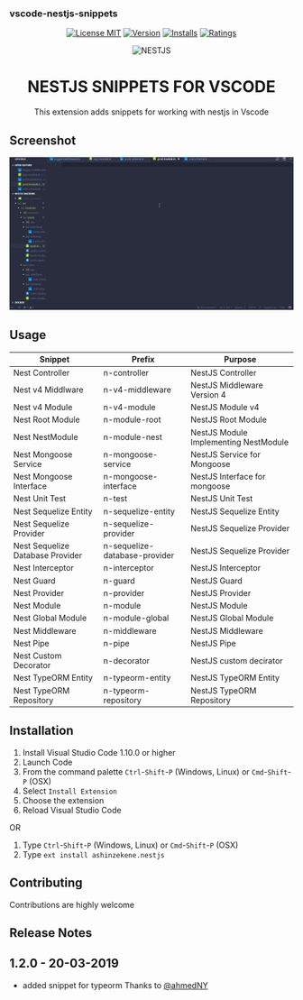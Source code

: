 ### vscode-nestjs-snippets

<p align="center">
<a title="License MIT" href="https://opensource.org/licenses/MIT"><img src="https://img.shields.io/badge/License-MIT-brightgreen.svg" alt="License MIT" /></a>
<a title="Version" href="https://marketplace.visualstudio.com/items?itemName=ashinzekene.nestjs"><img src="https://vsmarketplacebadge.apphb.com/version-short/ashinzekene.nestjs.svg" alt="Version" /></a>
<a title="Installs" href="https://marketplace.visualstudio.com/items?itemName=ashinzekene.nestjs"><img src="https://vsmarketplacebadge.apphb.com/installs/ashinzekene.nestjs.svg" alt="Installs" /></a>
<a title="Ratings" href="https://marketplace.visualstudio.com/items?itemName=ashinzekene.nestjs"><img src="https://vsmarketplacebadge.apphb.com/rating/ashinzekene.nestjs.svg" alt="Ratings" /></a>
</p>

<p align="center">
  <img src="https://github.com/ashinzekene/vscode-nestjs-snippets/blob/master/nestjs.jpg?raw=true" alt="NESTJS" />
  <h1 align="center">NESTJS SNIPPETS FOR VSCODE</h1>
  <p align="center">This extension adds snippets for working with nestjs in Vscode</p>
</p>

## Screenshot

![Usage](img.gif)

## Usage
Snippet                       |Prefix               | Purpose                                   |
----------------------------------------| ------------------------------| --------------------------------------------------------------| 
Nest Controller                         | n-controller                  | NestJS Controller                                             | 
Nest v4 Middlware                       | n-v4-middleware               | NestJS Middleware Version 4                                   | 
Nest v4 Module                          | n-v4-module                   | NestJS Module v4                                              | 
Nest Root Module                        | n-module-root                 | NestJS Root Module                                            | 
Nest NestModule                         | n-module-nest                 | NestJS Module Implementing NestModule                         | 
Nest Mongoose Service                   | n-mongoose-service            | NestJS Service for Mongoose                                   | 
Nest Mongoose Interface                 | n-mongoose-interface          | NestJS Interface for mongoose                                 | 
Nest Unit Test                          | n-test                        | NestJS Unit Test                                              | 
Nest Sequelize Entity                   | n-sequelize-entity            | NestJS Sequelize Entity                                       | 
Nest Sequelize Provider                 | n-sequelize-provider          | NestJS Sequelize Provider                                     | 
Nest Sequelize Database Provider        | n-sequelize-database-provider | NestJS Sequelize Provider                                     | 
Nest Interceptor                        | n-interceptor                 | NestJS Interceptor                                            | 
Nest Guard                              | n-guard                       | NestJS Guard                                                  | 
Nest Provider                           | n-provider                    | NestJS Provider                                               | 
Nest Module                             | n-module                      | NestJS Module                                                 | 
Nest Global Module                      | n-module-global               | NestJS Global Module                                          | 
Nest Middleware                         | n-middleware                  | NestJS Middleware                                             | 
Nest Pipe                               | n-pipe                        | NestJS Pipe                                                   | 
Nest Custom Decorator                   | n-decorator                   | NestJS custom decirator                                       | 
Nest TypeORM Entity                     | n-typeorm-entity              | NestJS TypeORM Entity                                         | 
Nest TypeORM Repository                 | n-typeorm-repository          | NestJS TypeORM Repository                                     | 

## Installation

1.  Install Visual Studio Code 1.10.0 or higher
1.  Launch Code
1.  From the command palette `Ctrl`-`Shift`-`P` (Windows, Linux) or `Cmd`-`Shift`-`P` (OSX)
1.  Select `Install Extension`
1.  Choose the extension
1.  Reload Visual Studio Code

OR

1.  Type `Ctrl`-`Shift`-`P` (Windows, Linux) or `Cmd`-`Shift`-`P` (OSX)
1.  Type `ext install ashinzekene.nestjs`

## Contributing

Contributions are highly welcome

## Release Notes

## 1.2.0 - 20-03-2019

- added snippet for typeorm
Thanks to [@ahmedNY](https://github.com/ahmedNY)

 